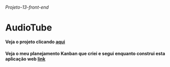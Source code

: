 ###### Projeto-13-front-end
# AudioTube
#### Veja o projeto clicando [aqui]()
#### Veja o meu planejamento Kanban que criei e segui enquanto construi esta aplicação web [link]()
